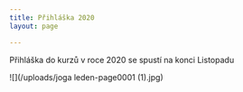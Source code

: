 ```yaml
---
title: Přihláška 2020
layout: page

---
```

Přihláška do kurzů v roce 2020 se spustí na konci Listopadu

![](/uploads/joga leden-page0001 (1).jpg)